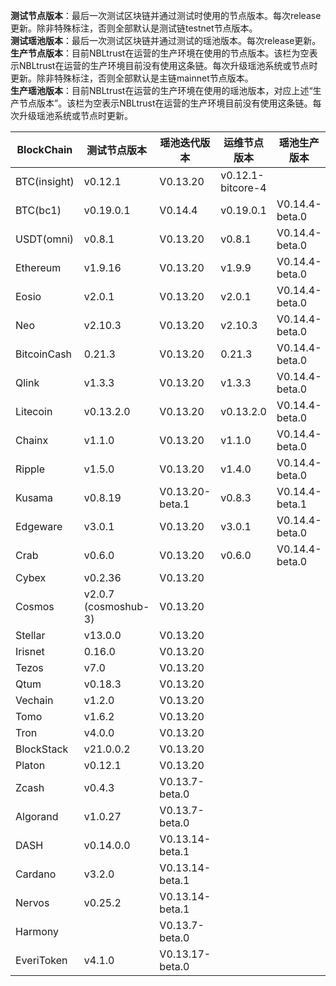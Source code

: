 **测试节点版本**：最后一次测试区块链并通过测试时使用的节点版本。每次release更新。除非特殊标注，否则全部默认是测试链testnet节点版本。<br/>
**测试瑶池版本**：最后一次测试区块链并通过测试的瑶池版本。每次release更新。<br/>
**生产节点版本**：目前NBLtrust在运营的生产环境在使用的节点版本。该栏为空表示NBLtrust在运营的生产环境目前没有使用这条链。每次升级瑶池系统或节点时更新。除非特殊标注，否则全部默认是主链mainnet节点版本。<br/>
**生产瑶池版本**：目前NBLtrust在运营的生产环境在使用的瑶池版本，对应上述“生产节点版本”。该栏为空表示NBLtrust在运营的生产环境目前没有使用这条链。每次升级瑶池系统或节点时更新。<br/>


| BlockChain  | 测试节点版本 | 瑶池迭代版本 | 运维节点版本 | 瑶池生产版本 |
| ----------- | ---------- | ---------- | ---------- | ---------- | 
| BTC(insight) | v0.12.1    | V0.13.20 |    v0.12.1-bitcore-4  |  |
| BTC(bc1)    | v0.19.0.1    | V0.14.4 |    v0.19.0.1  | V0.14.4-beta.0 |
| USDT(omni) | v0.8.1    | V0.13.20 |    v0.8.1  | V0.14.4-beta.0 |
| Ethereum    | v1.9.16     | V0.13.20 |     	v1.9.9 | V0.14.4-beta.0 |
| Eosio       | v2.0.1 | V0.13.20 | v2.0.1 | V0.14.4-beta.0 |
| Neo         | v2.10.3    | V0.13.20 |    	v2.10.3 | V0.14.4-beta.0   |
| BitcoinCash | 0.21.3     | V0.13.20 | 0.21.3   | V0.14.4-beta.0 |
| Qlink       | v1.3.3     | V0.13.20 |  	v1.3.3    | V0.14.4-beta.0 |
| Litecoin    | v0.13.2.0    | V0.13.20 |   v0.13.2.0   | V0.14.4-beta.0 |
| Chainx      | v1.1.0     | V0.13.20 |  v1.1.0    | V0.14.4-beta.0 | 
| Ripple      | v1.5.0     | V0.13.20 |  	v1.4.0    | V0.14.4-beta.0 |
| Kusama      | v0.8.19    | V0.13.20-beta.1 |  v0.8.3  | V0.14.4-beta.1 | 
| Edgeware    | v3.0.1    | V0.13.20 | v3.0.1     |  V0.14.4-beta.0          | 
| Crab        |  v0.6.0   | V0.13.20 |   v0.6.0      |  V0.14.4-beta.0  |
| Cybex       | v0.2.36    | V0.13.20 |   	  |  |
| Cosmos      | v2.0.7 (cosmoshub-3)     | V0.13.20 |    |  |
| Stellar     | v13.0.0    | V0.13.20 |    |  |
| Irisnet     | 0.16.0    | V0.13.20 |  	   |  |
| Tezos       | v7.0   | V0.13.20 |      |  |
| Qtum        | v0.18.3    | V0.13.20 |     |  | 
| Vechain     | v1.2.0     | V0.13.20 |      |  |
| Tomo        | v1.6.2     | V0.13.20 |      |  | 
| Tron        | v4.0.0 | V0.13.20 |     	       |  |
| BlockStack  | v21.0.0.2 | V0.13.20 |     	       |  |
| Platon      | v0.12.1   | V0.13.20 |   |    |
| Zcash       | v0.4.3     | V0.13.7-beta.0 |   	   |  | 
| Algorand    | v1.0.27    | V0.13.7-beta.0 |      |  |
| DASH        | v0.14.0.0   | V0.13.14-beta.1 |        |    |
| Cardano     | v3.2.0     | V0.13.14-beta.1 |            |            | 
| Nervos      | v0.25.2   | V0.13.14-beta.1 |            |         | 
| Harmony     |            | V0.13.7-beta.0 |            | | 
| EveriToken  | v4.1.0 | V0.13.17-beta.0 |            |  | 
